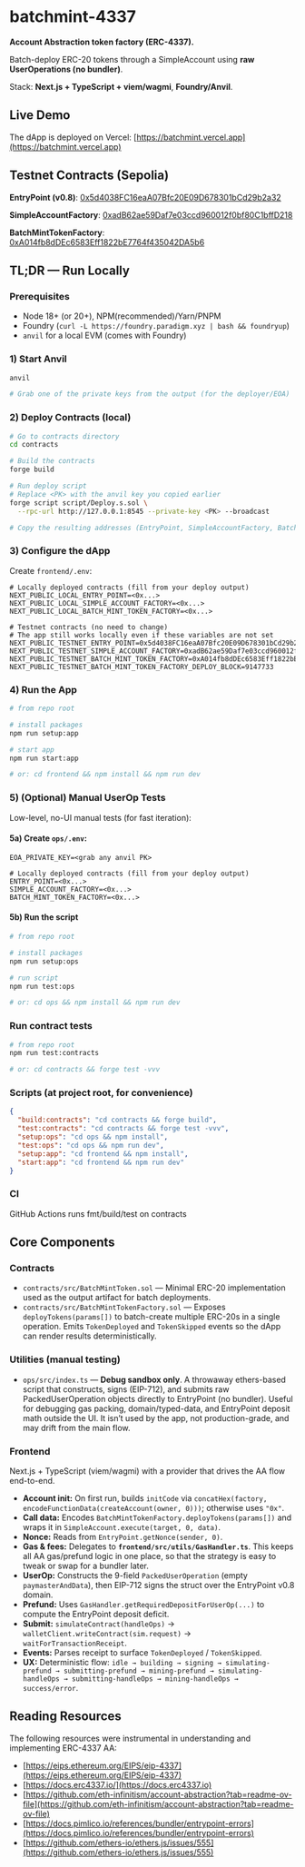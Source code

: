 # batchmint-4337

**Account Abstraction token factory (ERC-4337).**

Batch-deploy ERC-20 tokens through a SimpleAccount using **raw UserOperations (no bundler)**.

Stack: **Next.js + TypeScript + viem/wagmi**, **Foundry/Anvil**.

## Live Demo

The dApp is deployed on Vercel: [https://batchmint.vercel.app](https://batchmint.vercel.app)

## Testnet Contracts (Sepolia)

**EntryPoint (v0.8)**: [0x5d4038FC16eaA07Bfc20E09D678301bCd29b2a32](https://sepolia.etherscan.io/address/0x5d4038FC16eaA07Bfc20E09D678301bCd29b2a32)

**SimpleAccountFactory**: [0xadB62ae59Daf7e03ccd960012f0bf80C1bffD218](https://sepolia.etherscan.io/address/0xadB62ae59Daf7e03ccd960012f0bf80C1bffD218)

**BatchMintTokenFactory**: [0xA014fb8dDEc6583Eff1822bE7764f435042DA5b6](https://sepolia.etherscan.io/address/0xA014fb8dDEc6583Eff1822bE7764f435042DA5b6)

## TL;DR — Run Locally

### Prerequisites

- Node 18+ (or 20+), NPM(recommended)/Yarn/PNPM
- Foundry (`curl -L https://foundry.paradigm.xyz | bash && foundryup`)
- `anvil` for a local EVM (comes with Foundry)

### 1) Start Anvil

```bash
anvil

# Grab one of the private keys from the output (for the deployer/EOA)
```

### 2) Deploy Contracts (local)

```bash
# Go to contracts directory
cd contracts

# Build the contracts
forge build

# Run deploy script
# Replace <PK> with the anvil key you copied earlier
forge script script/Deploy.s.sol \
  --rpc-url http://127.0.0.1:8545 --private-key <PK> --broadcast

# Copy the resulting addresses (EntryPoint, SimpleAccountFactory, BatchMintTokenFactory)
```

### 3) Configure the dApp

Create `frontend/.env`:

```
# Locally deployed contracts (fill from your deploy output)
NEXT_PUBLIC_LOCAL_ENTRY_POINT=<0x...>
NEXT_PUBLIC_LOCAL_SIMPLE_ACCOUNT_FACTORY=<0x...>
NEXT_PUBLIC_LOCAL_BATCH_MINT_TOKEN_FACTORY=<0x...>

# Testnet contracts (no need to change)
# The app still works locally even if these variables are not set
NEXT_PUBLIC_TESTNET_ENTRY_POINT=0x5d4038FC16eaA07Bfc20E09D678301bCd29b2a32
NEXT_PUBLIC_TESTNET_SIMPLE_ACCOUNT_FACTORY=0xadB62ae59Daf7e03ccd960012f0bf80C1bffD218
NEXT_PUBLIC_TESTNET_BATCH_MINT_TOKEN_FACTORY=0xA014fb8dDEc6583Eff1822bE7764f435042DA5b6
NEXT_PUBLIC_TESTNET_BATCH_MINT_TOKEN_FACTORY_DEPLOY_BLOCK=9147733
```

### 4) Run the App

```bash
# from repo root

# install packages
npm run setup:app

# start app
npm run start:app

# or: cd frontend && npm install && npm run dev
```

### 5) (Optional) Manual UserOp Tests

Low-level, no-UI manual tests (for fast iteration):

#### 5a) Create `ops/.env`:

```
EOA_PRIVATE_KEY=<grab any anvil PK>

# Locally deployed contracts (fill from your deploy output)
ENTRY_POINT=<0x...>
SIMPLE_ACCOUNT_FACTORY=<0x...>
BATCH_MINT_TOKEN_FACTORY=<0x...>
```

#### 5b) Run the script

```bash
# from repo root

# install packages
npm run setup:ops

# run script
npm run test:ops

# or: cd ops && npm install && npm run dev
```

### Run contract tests

```bash
# from repo root
npm run test:contracts

# or: cd contracts && forge test -vvv
```

### Scripts (at project root, for convenience)

```json
{
  "build:contracts": "cd contracts && forge build",
  "test:contracts": "cd contracts && forge test -vvv",
  "setup:ops": "cd ops && npm install",
  "test:ops": "cd ops && npm run dev",
  "setup:app": "cd frontend && npm install",
  "start:app": "cd frontend && npm run dev"
}
```

### CI

GitHub Actions runs fmt/build/test on contracts

## Core Components

### Contracts

- `contracts/src/BatchMintToken.sol` — Minimal ERC-20 implementation used as the output artifact for batch deployments.
- `contracts/src/BatchMintTokenFactory.sol` — Exposes `deployTokens(params[])` to batch-create multiple ERC-20s in a single operation. Emits `TokenDeployed` and `TokenSkipped` events so the dApp can render results deterministically.

### Utilities (manual testing)

- `ops/src/index.ts` — **Debug sandbox only**. A throwaway ethers-based script that constructs, signs (EIP-712), and submits raw PackedUserOperation objects directly to EntryPoint (no bundler). Useful for debugging gas packing, domain/typed-data, and EntryPoint deposit math outside the UI. It isn’t used by the app, not production-grade, and may drift from the main flow.

### Frontend

Next.js + TypeScript (viem/wagmi) with a provider that drives the AA flow end-to-end.

- **Account init:** On first run, builds `initCode` via `concatHex(factory, encodeFunctionData(createAccount(owner, 0)))`; otherwise uses `"0x"`.
- **Call data:** Encodes `BatchMintTokenFactory.deployTokens(params[])` and wraps it in `SimpleAccount.execute(target, 0, data)`.
- **Nonce:** Reads from `EntryPoint.getNonce(sender, 0)`.
- **Gas & fees:** Delegates to **`frontend/src/utils/GasHandler.ts`**. This keeps all AA gas/prefund logic in one place, so that the strategy is easy to tweak or swap for a bundler later.
- **UserOp:** Constructs the 9-field `PackedUserOperation` (empty `paymasterAndData`), then EIP-712 signs the struct over the EntryPoint v0.8 domain.
- **Prefund:** Uses `GasHandler.getRequiredDepositForUserOp(...)` to compute the EntryPoint deposit deficit.
- **Submit:** `simulateContract(handleOps)` → `walletClient.writeContract(sim.request)` → `waitForTransactionReceipt`.
- **Events:** Parses receipt to surface `TokenDeployed` / `TokenSkipped`.
- **UX:** Deterministic flow: `idle → building → signing → simulating-prefund → submitting-prefund → mining-prefund → simulating-handleOps → submitting-handleOps → mining-handleOps → success/error`.

## Reading Resources

The following resources were instrumental in understanding and implementing ERC-4337 AA:

- [https://eips.ethereum.org/EIPS/eip-4337](https://eips.ethereum.org/EIPS/eip-4337)
- [https://docs.erc4337.io/](https://docs.erc4337.io)
- [https://github.com/eth-infinitism/account-abstraction?tab=readme-ov-file](https://github.com/eth-infinitism/account-abstraction?tab=readme-ov-file)
- [https://docs.pimlico.io/references/bundler/entrypoint-errors](https://docs.pimlico.io/references/bundler/entrypoint-errors)
- [https://github.com/ethers-io/ethers.js/issues/555](https://github.com/ethers-io/ethers.js/issues/555)
